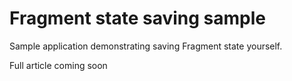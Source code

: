 # Fragment state saving sample
Sample application demonstrating saving Fragment state yourself.


Full article coming soon
